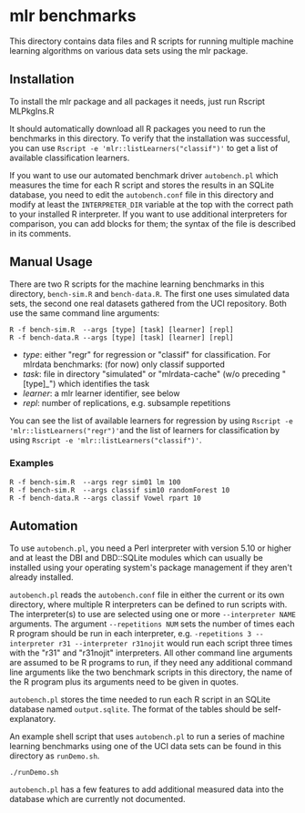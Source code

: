 # mlr benchmarks #

This directory contains data files and R scripts for running multiple machine learning algorithms on various data sets using the mlr package.

## Installation ##

To install the mlr package and all packages it needs, just run
    Rscript MLPkgIns.R

It should automatically download all R packages you need to run the benchmarks in this directory. To verify that the installation was successful, you can use `Rscript -e 'mlr::listLearners("classif")'` to get a list of available classification learners.

If you want to use our automated benchmark driver `autobench.pl` which measures the time for each R script and stores the results in an SQLite database, you need to edit the `autobench.conf` file in this directory and modify at least the `INTERPRETER_DIR` variable at the top with the correct path to your installed R interpreter. If you want to use additional interpreters for comparison, you can add blocks for them; the syntax of the file is described in its comments.

## Manual Usage ##

There are two R scripts for the machine learning benchmarks in this directory, `bench-sim.R` and `bench-data.R`. The first one uses simulated data sets, the second one real datasets gathered from the UCI repository. Both use the same command line arguments:

    R -f bench-sim.R  --args [type] [task] [learner] [repl]
    R -f bench-data.R --args [type] [task] [learner] [repl]

* _type_: either "regr" for regression or "classif" for classification.
      For mlrdata benchmarks: (for now) only classif supported
* _task_: file in directory "simulated" or "mlrdata-cache" (w/o preceding "[type]_")
     which identifies the task
* _learner_: a mlr learner identifier, see below
* _repl_: number of replications, e.g. subsample repetitions

You can see the list of available learners for regression by using `Rscript -e 'mlr::listLearners("regr")'`and the list of learners for classification by using `Rscript -e 'mlr::listLearners("classif")'`.

### Examples ###

    R -f bench-sim.R  --args regr sim01 lm 100
    R -f bench-sim.R  --args classif sim10 randomForest 10
    R -f bench-data.R --args classif Vowel rpart 10

## Automation ##

To use `autobench.pl`, you need a Perl interpreter with version 5.10 or higher and at least the DBI and DBD::SQLite modules which can usually be installed using your operating system's package management if they aren't already installed.

`autobench.pl` reads the `autobench.conf` file in either the current or its own directory, where multiple R interpreters can be defined to run scripts with. The interpreter(s) to use are selected using one or more `--interpreter NAME` arguments. The argument `--repetitions NUM` sets the number of times each R program should be run in each interpreter, e.g. `-repetitions 3 --interpreter r31 --interpreter r31nojit` would run each script three times with the "r31" and "r31nojit" interpreters. All other command line arguments are assumed to be R programs to run, if they need any additional command line arguments like the two benchmark scripts in this directory, the name of the R program plus its arguments need to be given in quotes.

`autobench.pl` stores the time needed to run each R script in an SQLite database named `output.sqlite`. The format of the tables should be self-explanatory.

An example shell script that uses `autobench.pl` to run a series of machine learning benchmarks using one of the UCI data sets can be found in this directory as `runDemo.sh`.

    ./runDemo.sh

`autobench.pl` has a few features to add additional measured data into the database which are currently not documented.


